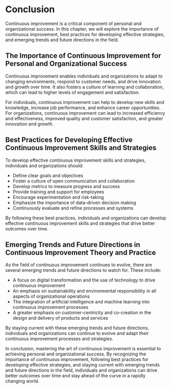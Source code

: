 # Conclusion

Continuous improvement is a critical component of personal and organizational success. In this chapter, we will explore the importance of continuous improvement, best practices for developing effective strategies, and emerging trends and future directions in the field.

The Importance of Continuous Improvement for Personal and Organizational Success
--------------------------------------------------------------------------------

Continuous improvement enables individuals and organizations to adapt to changing environments, respond to customer needs, and drive innovation and growth over time. It also fosters a culture of learning and collaboration, which can lead to higher levels of engagement and satisfaction.

For individuals, continuous improvement can help to develop new skills and knowledge, increase job performance, and enhance career opportunities. For organizations, continuous improvement can lead to increased efficiency and effectiveness, improved quality and customer satisfaction, and greater innovation and growth.

Best Practices for Developing Effective Continuous Improvement Skills and Strategies
------------------------------------------------------------------------------------

To develop effective continuous improvement skills and strategies, individuals and organizations should:

* Define clear goals and objectives
* Foster a culture of open communication and collaboration
* Develop metrics to measure progress and success
* Provide training and support for employees
* Encourage experimentation and risk-taking
* Emphasize the importance of data-driven decision making
* Continuously evaluate and refine processes and systems

By following these best practices, individuals and organizations can develop effective continuous improvement skills and strategies that drive better outcomes over time.

Emerging Trends and Future Directions in Continuous Improvement Theory and Practice
-----------------------------------------------------------------------------------

As the field of continuous improvement continues to evolve, there are several emerging trends and future directions to watch for. These include:

* A focus on digital transformation and the use of technology to drive continuous improvement
* An emphasis on sustainability and environmental responsibility in all aspects of organizational operations
* The integration of artificial intelligence and machine learning into continuous improvement processes
* A greater emphasis on customer-centricity and co-creation in the design and delivery of products and services

By staying current with these emerging trends and future directions, individuals and organizations can continue to evolve and adapt their continuous improvement processes and strategies.

In conclusion, mastering the art of continuous improvement is essential to achieving personal and organizational success. By recognizing the importance of continuous improvement, following best practices for developing effective strategies, and staying current with emerging trends and future directions in the field, individuals and organizations can drive better outcomes over time and stay ahead of the curve in a rapidly changing world.
